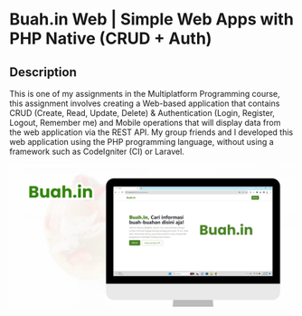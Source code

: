 # Buah.in Web | Simple Web Apps with PHP Native (CRUD + Auth)

## Description
This is one of my assignments in the Multiplatform Programming course, this assignment involves creating a Web-based application that contains CRUD (Create, Read, Update, Delete) & Authentication (Login, Register, Logout, Remember me) and Mobile operations that will display data from the web application via the REST API. My group friends and I developed this web application using the PHP programming language, without using a framework such as CodeIgniter (CI) or Laravel.

![Buah.in Thumbnail](github/Thumbnail%20Buah.in%20(Web).png)
